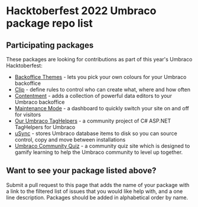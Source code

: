 # Hacktoberfest 2022 Umbraco package repo list

## Participating packages

These packages are looking for contributions as part of this year's Umbraco Hacktoberfest:

- [Backoffice Themes](https://github.com/KevinJump/Our.Umbraco.BackOfficeThemes) - lets you pick your own colours for your Umbraco backoffice
- [Clip](https://github.com/nathanwoulfe/Clip/issues?q=is%3Aissue+is%3Aopen+label%3A%22help+wanted%22) - define rules to control who can create what, where and how often
- [Contentment](https://github.com/leekelleher/umbraco-contentment/issues?q=is%3Aissue+is%3Aopen+label%3A%22help+wanted%22) - adds a collection of powerful data editors to your Umbraco backoffice
- [Maintenance Mode](https://github.com/KevinJump/Our.Umbraco.MaintenanceMode) - a dashboard to quickly switch your site on and off for visitors
- [Our Umbraco TagHelpers](https://github.com/umbraco-community/Our-Umbraco-TagHelpers) - a community project of C# ASP.NET TagHelpers for Umbraco
- [uSync](https://github.com/KevinJump/uSync/issues?q=is%3Aissue+is%3Aopen+label%3A%22help+wanted%22) - stores Umbraco database items to disk so you can source control, copy and move between installations
- [Umbraco Community Quiz](https://github.com/prjseal/Umbraco-Community-Quiz) - a community quiz site which is designed to gamify learning to help the Umbraco community to level up together.


## Want to see your package listed above?

Submit a pull request to this page that adds the name of your package with a link to the filtered list of issues that you would like help with, and a one line description. Packages should be added in alphabetical order by name.
